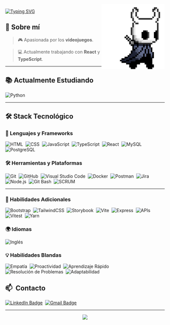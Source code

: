 <img align="right" src="https://raw.githubusercontent.com/TanZng/TanZng/master/assets/hollor_knight3.gif" width="200"/>

 [![Typing SVG](https://readme-typing-svg.herokuapp.com?duration=6500&color=777777&background=00000000&width=500&height=120&lines=++Hola!+soy+Ricardina+Zabala)](https://git.io/typing-svg)

## 🧭 Sobre mí

> 🎮 Apasionada por los **videojuegos**.

> 💻 Actualmente trabajando con **React** y **TypeScript**.

---

## 📚 Actualmente Estudiando

![Python](https://img.shields.io/badge/-Python-0D1117?style=flat&logo=python)&nbsp;

---

## 🛠️ Stack Tecnológico

### 🚀 Lenguajes y Frameworks

![HTML](https://img.shields.io/badge/-HTML-0D1117?style=flat&logo=HTML5)&nbsp;
![CSS](https://img.shields.io/badge/-CSS-0D1117?style=flat&logo=CSS3&logoColor=1572B6)&nbsp;
![JavaScript](https://img.shields.io/badge/-JavaScript-0D1117?style=flat&logo=javascript)&nbsp;
![TypeScript](https://img.shields.io/badge/-TypeScript-0D1117?style=flat&logo=typescript)&nbsp;
![React](https://img.shields.io/badge/-React-0D1117?style=flat&logo=react)&nbsp;
![MySQL](https://img.shields.io/badge/-MySQL-0D1117?style=flat&logo=mysql)&nbsp;
![PostgreSQL](https://img.shields.io/badge/-PostgreSQL-0D1117?style=flat&logo=postgresql)&nbsp;

### 🛠 Herramientas y Plataformas

![Git](https://img.shields.io/badge/-Git-0D1117?style=flat&logo=git)&nbsp;
![GitHub](https://img.shields.io/badge/-GitHub-0D1117?style=flat&logo=github)&nbsp;
![Visual Studio Code](https://img.shields.io/badge/-VS%20Code-0D1117?style=flat&logo=visual-studio-code&logoColor=007ACC)&nbsp;
![Docker](https://img.shields.io/badge/-Docker-0D1117?style=flat&logo=docker)&nbsp;
![Postman](https://img.shields.io/badge/-Postman-0D1117?style=flat&logo=postman)&nbsp;
![Jira](https://img.shields.io/badge/-Jira-0D1117?style=flat&logo=jira)&nbsp;
![Node.js](https://img.shields.io/badge/-Node.js-0D1117?style=flat&logo=node.js)&nbsp;
![Git Bash](https://img.shields.io/badge/-Git%20Bash-0D1117?style=flat&logo=git)&nbsp;
![SCRUM](https://img.shields.io/badge/-SCRUM-0D1117?style=flat&logo=scrumalliance)&nbsp;

---

### 📌 Habilidades Adicionales

![Bootstrap](https://img.shields.io/badge/-Bootstrap-0D1117?style=flat&logo=bootstrap)&nbsp;
![TailwindCSS](https://img.shields.io/badge/-TailwindCSS-0D1117?style=flat&logo=tailwind-css)&nbsp;
![Storybook](https://img.shields.io/badge/-Storybook-0D1117?style=flat&logo=storybook)&nbsp;
![Vite](https://img.shields.io/badge/-Vite-0D1117?style=flat&logo=vite)&nbsp;
![Express](https://img.shields.io/badge/-Express-0D1117?style=flat&logo=express)&nbsp;
![APIs](https://img.shields.io/badge/-APIs-0D1117?style=flat&logo=api)&nbsp;
![Vitest](https://img.shields.io/badge/-Vitest-0D1117?style=flat&logo=vitest)&nbsp;
![Yarn](https://img.shields.io/badge/-Yarn-0D1117?style=flat&logo=yarn)&nbsp;

### 🌍 Idiomas

![Inglés](https://img.shields.io/badge/-Inglés%20(Básico)-0D1117?style=flat&logo=google-translate)&nbsp;

### 💡 Habilidades Blandas

![Empatía](https://img.shields.io/badge/-Empathy-0D1117?style=flat)&nbsp;
![Proactividad](https://img.shields.io/badge/-Proactivity-0D1117?style=flat)&nbsp;
![Aprendizaje Rápido](https://img.shields.io/badge/-Fast%20Learning-0D1117?style=flat)&nbsp;
![Resolución de Problemas](https://img.shields.io/badge/-Problem%20Solving-0D1117?style=flat)&nbsp;
![Adaptabilidad](https://img.shields.io/badge/-Adaptability-0D1117?style=flat)&nbsp;

<div>

  ## 📫 &nbsp;Contacto

  <!-- [![Portfolio Badge](https://img.shields.io/badge/-Portifolio-blueviolet?style=flat-square&logo=Portfolio&logoColor=white)](https://pepyn0.github.io/)&nbsp; -->
  [![LinkedIn Badge](https://img.shields.io/badge/-Ricardina_Zabala-blue?style=flat-square&logo=Linkedin&logoColor=white&link=https://www.linkedin.com/in/ricardina-zabala/)](https://www.linkedin.com/in/ricardina-zabala/)&nbsp;
  [![Gmail Badge](https://img.shields.io/badge/-ricazabala04@gmail.com-red?style=flat-square&logo=Gmail&logoColor=white)](mailto:ricazabala04@gmail.com)&nbsp;

</div>

---

<p align="center">
  <img src="https://profile-counter.glitch.me/{ricardina-zabala}/count.svg" />
</p>
